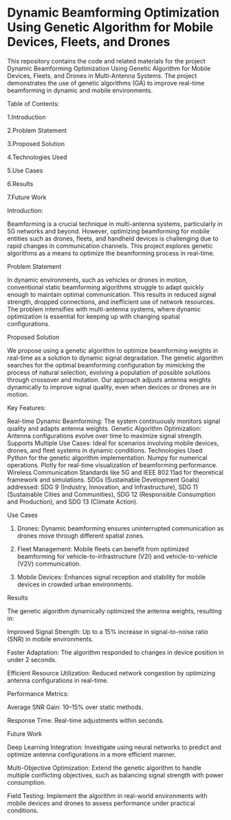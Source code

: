 # Dynamic Beamforming Optimization Using Genetic Algorithm for Mobile Devices, Fleets, and Drones

This repository contains the code and related materials for the project Dynamic Beamforming Optimization Using Genetic Algorithm for Mobile Devices, Fleets, and Drones in Multi-Antenna Systems. The project demonstrates the use of genetic algorithms (GA) to improve real-time beamforming in dynamic and mobile environments.

Table of Contents:

1.Introduction

2.Problem Statement

3.Proposed Solution

4.Technologies Used

5.Use Cases

6.Results

7.Future Work


Introduction:

Beamforming is a crucial technique in multi-antenna systems, particularly in 5G networks and beyond. However, optimizing beamforming for mobile entities such as drones, fleets, and handheld devices is challenging due to rapid changes in communication channels. This project explores genetic algorithms as a means to optimize the beamforming process in real-time.

Problem Statement

In dynamic environments, such as vehicles or drones in motion, conventional static beamforming algorithms struggle to adapt quickly enough to maintain optimal communication. This results in reduced signal strength, dropped connections, and inefficient use of network resources. The problem intensifies with multi-antenna systems, where dynamic optimization is essential for keeping up with changing spatial configurations.

Proposed Solution

We propose using a genetic algorithm to optimize beamforming weights in real-time as a solution to dynamic signal degradation. The genetic algorithm searches for the optimal beamforming configuration by mimicking the process of natural selection, evolving a population of possible solutions through crossover and mutation. Our approach adjusts antenna weights dynamically to improve signal quality, even when devices or drones are in motion.

Key Features:

Real-time Dynamic Beamforming: The system continuously monitors signal quality and adapts antenna weights.
Genetic Algorithm Optimization: Antenna configurations evolve over time to maximize signal strength.
Supports Multiple Use Cases: Ideal for scenarios involving mobile devices, drones, and fleet systems in dynamic conditions.
Technologies Used
Python for the genetic algorithm implementation.
Numpy for numerical operations.
Plotly for real-time visualization of beamforming performance.
Wireless Communication Standards like 5G and IEEE 802.11ad for theoretical framework and simulations.
SDGs (Sustainable Development Goals) addressed: SDG 9 (Industry, Innovation, and Infrastructure), SDG 11 (Sustainable Cities and Communities), SDG 12 (Responsible Consumption and Production), and SDG 13 (Climate Action).

Use Cases
1. Drones:
Dynamic beamforming ensures uninterrupted communication as drones move through different spatial zones.

2. Fleet Management:
Mobile fleets can benefit from optimized beamforming for vehicle-to-infrastructure (V2I) and vehicle-to-vehicle (V2V) communication.

3. Mobile Devices:
Enhances signal reception and stability for mobile devices in crowded urban environments.

Results

The genetic algorithm dynamically optimized the antenna weights, resulting in:

Improved Signal Strength: Up to a 15% increase in signal-to-noise ratio (SNR) in mobile environments.

Faster Adaptation: The algorithm responded to changes in device position in under 2 seconds.

Efficient Resource Utilization: Reduced network congestion by optimizing antenna configurations in real-time.

Performance Metrics:

Average SNR Gain: 10–15% over static methods.

Response Time: Real-time adjustments within seconds.

Future Work

Deep Learning Integration: Investigate using neural networks to predict and optimize antenna configurations in a more efficient manner.

Multi-Objective Optimization: Extend the genetic algorithm to handle multiple conflicting objectives, such as balancing signal strength with power consumption.

Field Testing: Implement the algorithm in real-world environments with mobile devices and drones to assess performance under practical conditions.
